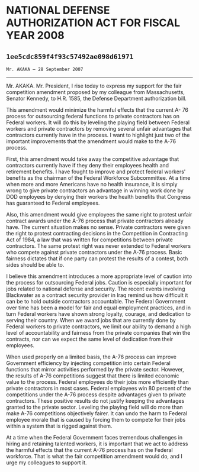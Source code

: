 # NATIONAL DEFENSE AUTHORIZATION ACT FOR FISCAL YEAR 2008
## `1ee5cdc859f4f93c57492ae098d61971`
`Mr. AKAKA — 28 September 2007`

---


Mr. AKAKA. Mr. President, I rise today to express my support for the 
fair competition amendment proposed by my colleague from Massachusetts, 
Senator Kennedy, to H.R. 1585, the Defense Department authorization 
bill.

This amendment would minimize the harmful effects that the current A-
76 process for outsourcing federal functions to private contractors has 
on Federal workers. It will do this by leveling the playing field 
between Federal workers and private contractors by removing several 
unfair advantages that contractors currently have in the process. I 
want to highlight just two of the important improvements that the 
amendment would make to the A-76 process.

First, this amendment would take away the competitive advantage that 
contractors currently have if they deny their employees health and 
retirement benefits. I have fought to improve and protect federal 
workers' benefits as the chairman of the Federal Workforce 
Subcommittee. At a time when more and more Americans have no health 
insurance, it is simply wrong to give private contractors an advantage 
in winning work done by DOD employees by denying their workers the 
health benefits that Congress has guaranteed to Federal employees.

Also, this amendment would give employees the same right to protest 
unfair contract awards under the A-76 process that private contractors 
already have. The current situation makes no sense. Private contractors 
were given the right to protest contracting decisions in the 
Competition in Contracting Act of 1984, a law that was written for 
competitions between private contractors. The same protest right was 
never extended to Federal workers who compete against private 
contractors under the A-76 process. Basic fairness dictates that if one 
party can protest the results of a contest, both sides should be able 
to.

I believe this amendment introduces a more appropriate level of 
caution into the process for outsourcing Federal jobs. Caution is 
especially important for jobs related to national defense and security. 
The recent events involving Blackwater as a contract security provider 
in Iraq remind us how difficult it can be to hold outside contractors 
accountable. The Federal Government over time has been a model for fair 
and equal employment practices, and in turn Federal workers have shown 
strong loyalty, courage, and dedication to serving their country. When 
we award jobs that are currently done by Federal workers to private 
contractors, we limit our ability to demand a high level of 
accountability and fairness from the private companies that win the 
contracts, nor can we expect the same level of dedication from their 
employees.

When used properly on a limited basis, the A-76 process can improve 
Government efficiency by injecting competition into certain Federal 
functions that mirror activities performed by the private sector. 
However, the results of A-76 competitions suggest that there is limited 
economic value to the process. Federal employees do their jobs more 
efficiently than private contractors in most cases. Federal employees 
win 80 percent of the competitions under the A-76 process despite 
advantages given to private contractors. These positive results do not 
justify keeping the advantages granted to the private sector. Leveling 
the playing field will do more than make A-76 competitions objectively 
fairer. It can undo the harm to Federal employee morale that is caused 
by forcing them to compete for their jobs within a system that is 
rigged against them.

At a time when the Federal Government faces tremendous challenges in 
hiring and retaining talented workers, it is important that we act to 
address the harmful effects that the current A-76 process has on the 
Federal workforce. That is what the fair competition amendment would 
do, and I urge my colleagues to support it.
